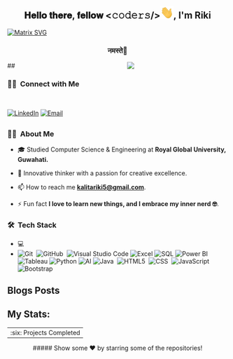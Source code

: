 <h2 align="center"> 𝐇𝐞𝐥𝐥𝐨 𝐭𝐡𝐞𝐫𝐞, 𝐟𝐞𝐥𝐥𝐨𝐰 <𝚌𝚘𝚍𝚎𝚛𝚜/><img src="https://raw.githubusercontent.com/ABSphreak/ABSphreak/master/gifs/Hi.gif" width="30px">, I'm Riki</h2>

[![Matrix SVG](https://raw.githubusercontent.com/rodrigograca31/rodrigograca31/master/matrix.svg)](https://www.youtube.com/watch?v=SDkAGkd4NLc)

<h3 align="center">नमस्ते🙏 </h3>
 
<img align='right' src="https://media.giphy.com/media/M9gbBd9nbDrOTu1Mqx/giphy.gif" width="230">
## <h3> 🤝🏻 &nbsp;Connect with Me </h3>
<br>
<p align="left">
<a href="https://linkedin.com/in/rikikalita"><img alt="LinkedIn" src="https://img.shields.io/badge/LinkedIn-rikikalita-blue?style=flat-square&logo=linkedin"></a>
<a href="kalitariki5@gmail.com"><img alt="Email" src="https://img.shields.io/badge/Email-kalitariki5@gmail.com-blue?style=flat-square&logo=gmail"></a>
</p>

## <h3> 🤝🏻 &nbsp;About Me </h3>


- 🎓 Studied Computer Science & Engineering at <b>Royal Global University, Guwahati.</b></a>

- 🔭 Innovative thinker with a passion for creative excellence.

- 📫 How to reach me **kalitariki5@gmail.com**.

- ⚡ Fun fact **I love to learn new things, and I embrace my inner nerd 🤓**.

<p align="center"
🤔 Looking for a job which would help me make most of my skills.

## <h3> 🛠 &nbsp;Tech Stack</h3>

- 💻 &nbsp;
- ![Git](https://img.shields.io/badge/-Git-333333?style=flat&logo=git)&nbsp;
  ![GitHub](https://img.shields.io/badge/-GitHub-333333?style=flat&logo=github)&nbsp;
  ![Visual Studio Code](https://img.shields.io/badge/-Visual%20Studio%20Code-333333?style=flat&logo=visual-studio-code&logoColor=007ACC)
  ![Excel](https://img.shields.io/badge/Excel-333333?style=flat&logo=microsoft-excel&logoColor=217346)
  ![SQL](https://img.shields.io/badge/SQL-333333?style=flat&logo=postgresql&logoColor=336791)
  ![Power BI](https://img.shields.io/badge/Power%20BI-333333?style=flat&logo=powerbi&logoColor=F2C811)
  ![Tableau](https://img.shields.io/badge/Tableau-333333?style=flat&logo=tableau&logoColor=E97627)
  ![Python](https://img.shields.io/badge/Python-333333?style=flat&logo=python&logoColor=3776AB)
  ![AI](https://img.shields.io/badge/AI-333333?style=flat&logo=openai&logoColor=412991)
  ![Java](https://img.shields.io/badge/-Java-333333?style=flat&logo=Java&logoColor=007396)&nbsp;
  ![HTML5](https://img.shields.io/badge/-HTML5-333333?style=flat&logo=HTML5)&nbsp;
  ![CSS](https://img.shields.io/badge/-CSS-333333?style=flat&logo=CSS3&logoColor=1572B6)&nbsp;
  ![JavaScript](https://img.shields.io/badge/-JavaScript-333333?style=flat&logo=javascript)&nbsp;
  ![Bootstrap](https://img.shields.io/badge/-Bootstrap-333333?style=flat&logo=bootstrap&logoColor=563D7C)&nbsp;



## Blogs Posts

<!-- BLOG-POST-LIST:START -->
<!-- BLOG-POST-LIST:END -->

## My Stats:

<table>
  <tr>
    <td> :six: Projects Completed </td>
  </tr>
</table>

<div align="center">
##### Show some ❤️ by starring some of the repositories!
</div>
